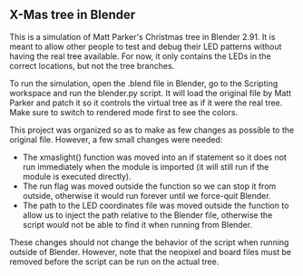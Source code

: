 ## X-Mas tree in Blender

This is a simulation of Matt Parker's Christmas tree in Blender 2.91. It is meant to allow other people to test and debug their LED patterns without having the real tree available. For now, it only contains the LEDs in the correct locations, but not the tree branches.

To run the simulation, open the .blend file in Blender, go to the Scripting workspace and run the blender.py script. It will load the original file by Matt Parker and patch it so it controls the virtual tree as if it were the real tree. Make sure to switch to rendered mode first to see the colors.

This project was organized so as to make as few changes as possible to the original file. However, a few small changes were needed:

- The xmaslight() function was moved into an if statement so it does not run immediately when the module is imported (it will still run if the module is executed directly).
- The run flag was moved outside the function so we can stop it from outside, otherwise it would run forever until we force-quit Blender.
- The path to the LED coordinates file was moved outside the function to allow us to inject the path relative to the Blender file, otherwise the script would not be able to find it when running from Blender.

These changes should not change the behavior of the script when running outside of Blender. However, note that the neopixel and board files must be removed before the script can be run on the actual tree.
